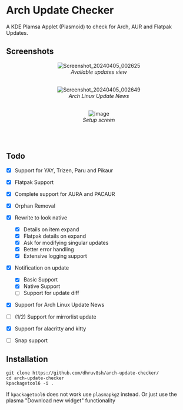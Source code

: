 # Arch Update Checker
A KDE Plamsa Applet (Plasmoid) to check for Arch, AUR and Flatpak Updates.

## Screenshots

<div align="center">
<p>

![Screenshot_20240405_002625](https://github.com/dhruv8sh/arch-update-checker/assets/67322047/395a88d8-2d40-46fb-84d3-01be429edb5f)<br/>
<i>Available updates view</i>
<br/><br/>
</p>

<p>

![Screenshot_20240405_002649](https://github.com/dhruv8sh/arch-update-checker/assets/67322047/c5d726d4-a769-4dba-918b-06e921650e5e)<br/>
<i>Arch Linux Update News</i>
<br/><br/>
</p>

<p>

![image](https://github.com/dhruv8sh/arch-update-checker/assets/67322047/7ff8ae04-e257-4214-b0ed-d468f1410b54)<br/>
<i>Setup screen</i>

<br/><br/>
</p>

</div>

## Todo
- [x] Support for YAY, Trizen, Paru and Pikaur
- [x] Flatpak Support
- [x] Complete support for AURA and PACAUR
- [x] Orphan Removal
- [x] Rewrite to look native
  - [x] Details on item expand
  - [x] Flatpak details on expand
  - [x] Ask for modifying singular updates
  - [x] Better error handling
  - [x] Extensive logging support
- [x] Notification on update
  - [x] Basic Support
  - [x] Native Support
  - [ ] Support for update diff
- [x] Support for Arch Linux Update News
- [ ] (1/2) Support for mirrorlist update
- [x] Support for alacritty and kitty
- [ ] Snap support


## Installation
```
git clone https://github.com/dhruv8sh/arch-update-checker/
cd arch-update-checker
kpackagetool6 -i .
```
If ```kpackagetool6``` does not work use ```plasmapkg2``` instead.
Or just use the plasma "Download new widget" functionality

